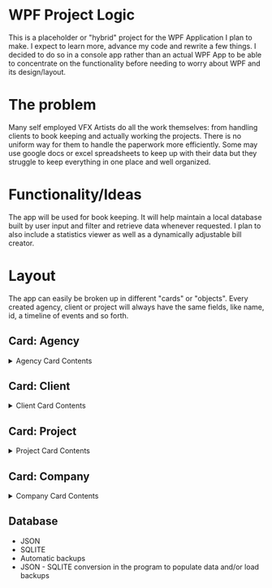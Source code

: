 # WPF Project Logic

This is a placeholder or "hybrid" project for the WPF Application I plan to make. 
I expect to learn more, advance my code and rewrite a few things. I decided to do so in a console app rather than an actual WPF App to be able to concentrate on the functionality before needing to worry about WPF and its design/layout.

# The problem
Many self employed VFX Artists do all the work themselves: from handling clients to book keeping and actually working the projects. There is no uniform way for them to handle the paperwork more efficiently. Some may use google docs or excel spreadsheets to keep up with their data but they struggle to keep everything in one place and well organized. 

# Functionality/Ideas
The app will be used for book keeping. It will help maintain a local database built by user input and filter and retrieve data whenever requested. I plan to also include a statistics viewer as well as a dynamically adjustable bill creator.

# Layout
The app can easily be broken up in different "cards" or "objects". Every created agency, client or project will always have the same fields, like name, id, a timeline of events and so forth.

## Card: Agency

<details>
<summary>Agency Card Contents</summary>

```
AGENCY
├── agency name
├── agency id
├── agency email
├── agency address
│   ├── street name
│   ├── street number
│   ├── zip code
│   ├── province
│   └── country
├── CONTACT (+) # There can be more than one person to contact within an agency
│   ├── contact name
│   ├── contact phone
│   ├── contact address
│      ├── street name
│      ├── street number
│      ├── zip code
│      ├── province
│      └── country
│   └── contact dated note
├── agency dated notes
├── OVERVIEW
│   ├── date first hired dd/mm/yyy
│   ├── total projects 00000
│   ├── total value all projects €€€€
│   ├── last 3 logs preview
│   └── dated note
└── EVENTS (LOG) # Chronologically ordered log of events
   ├── {USER} of {COMPANY} added/removed note
   └── ...

Events: AgencyCreate, AgencyEdit, AgencyUpdate
```
</details>

## Card: Client

<details>
<summary>Client Card Contents</summary>
  
```
CLIENT
├── client name (typically a company)
├── client id
├── client email
├── client address
│   ├── street name
│   ├── street number
│   ├── zip code
│   ├── province
│   └── country
├── CONTACT (+) # There can be more than one person to contact as a client is not always just one person
│   ├── contact name
│   ├── contact phone
│   ├── contact address
│      ├── street name
│      ├── street number
│      ├── zip code
│      ├── province
│      └── country
│   └── contact dated note
├── client dated notes
├── OVERVIEW
│   ├── date first hired dd/mm/yyy
│   ├── total projects 00000
│   ├── total value all projects €€€€
│   ├── last 3 logs preview
│   └── dated note
└── EVENTS (LOG) # Chronologically ordered log of events
   ├── {USER} of {COMPANY} added/removed note
   └── ...

Events: ClientCreate, ClientEdit, ClientUpdate
```
</details>

## Card: Project

<details>
<summary>Project Card Contents</summary>
  
```
PROJECT - STATUS # The status should be easily visible
├── project name
├── project id
├── project dated notes
├── project associated client
│   ├── client name, email, address, phone
├── LOGGING PER {SELFEMPLOYEE} # logs need to be separated in case a second or third person also worked on this
│   ├── date project received               start date dd/mm/yyy - end date dd/mm/yyy = total hours
│   └── {SELFEMPLOYEE} LOG ADD/EDIT
│      ├── start date dd/mm/yyy
│      ├── end date dd/mm/yyy
│      ├── [ ] Override hours (if true, unlock field with num input)
│      ├── [ ] Add overtime (if true, unlock field with num input)
│      ├── sum hours for {SELFEMPLOYEE}
│      ├── bool other employees spent time here?
│      ├── total worth €€€
│      ├── actual delivery date dd/mm/yyy
│      └── dated note
└── EVENTS (LOG) # Chronologically ordered log of events
   ├── {USER} of {COMPANY} added/removed note
   └── ...

Events: ProjectCreate, ProjectEdit, ProjectUpdate
Project Status: RECEIVED, WORKING, AWAITCLIENTREVIEW, DELIVERED, PAID
Note: For projects, we assume a work day to be 8 hours unless specifically overridden per project.
```
</details>

## Card: Company
<details>
<summary>Company Card Contents</summary>
  
```
COMPANY
├── company name
├── company id
├── company email
├── company address
│   ├── street name
│   ├── street number
│   ├── zip code
│   ├── province
│   └── country
├── CONTACT (+) # The user themselves, the employee
│   ├── individual name
│   ├── individual phone
│   ├── individual address
│      ├── street name
│      ├── street number
│      ├── zip code
│      ├── province
│      └── country
├── OVERVIEW
│   ├── some
│   ├── statistics
│   └── maybe?
└── EVENTS (LOG) # Chronologically ordered log of events
   ├── {USER} of {COMPANY} added/removed note
   └── ...

Events: CompanyCreate, CompanyEdit, CompanyUpdate
```
</details>

## Database
- JSON
- SQLITE
- Automatic backups
- JSON - SQLITE conversion in the program to populate data and/or load backups
